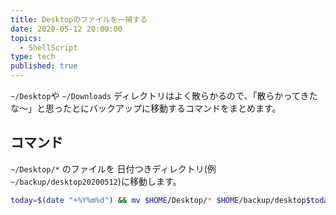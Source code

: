 ```yaml
---
title: Desktopのファイルを一掃する
date: 2020-05-12 20:00:00
topics:
  - ShellScript
type: tech
published: true
---
```


`~/Desktop`や `~/Downloads` ディレクトリはよく散らかるので、「散らかってきたな〜」と思ったとにバックアップに移動するコマンドをまとめます。

## コマンド

`~/Desktop/*` のファイルを 日付つきディレクトリ(例 `~/backup/desktop20200512`)に移動します。

```sh
today=$(date "+%Y%m%d") && mv $HOME/Desktop/* $HOME/backup/desktop$today/
```
